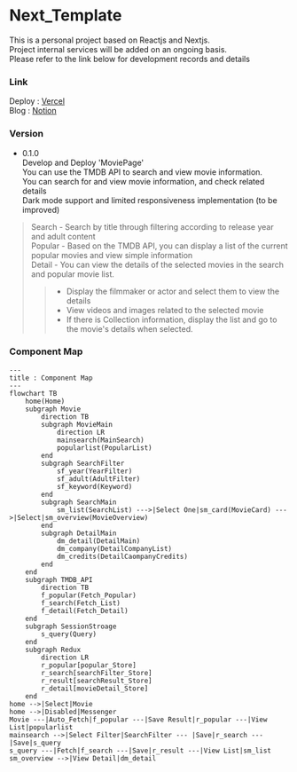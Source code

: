 # Next_Template
This is a personal project based on Reactjs and Nextjs.<br>
Project internal services will be added on an ongoing basis.<br>
Please refer to the link below for development records and details
### Link
Deploy : [Vercel](https://next-template-alpha-ten.vercel.app) <br>
Blog : [Notion](https://nervous-piper-af7.notion.site/39217964f90746028a396f2829fed6a2?v=ee8667e0578548e4b05ed1fbe4af0bd8&p=631cae7ca1084844b5405a4bc3230baf&pm=c)
### Version
- 0.1.0 <br>
Develop and Deploy 'MoviePage' <br>
You can use the TMDB API to search and view movie information. <br>
You can search for and view movie information, and check related details <br>
Dark mode support and limited responsiveness implementation (to be improved) <br>
> Search - Search by title through filtering according to release year and adult content <br>
> Popular - Based on the TMDB API, you can display a list of the current popular movies and view simple information <br>
> Detail - You can view the details of the selected movies in the search and popular movie list. <br>
>> - Display the filmmaker or actor and select them to view the details <br>
>> - View videos and images related to the selected movie <br>
>> - If there is Collection information, display the list and go to the movie's details when selected.

### Component Map
```mermaid
---
title : Component Map
---
flowchart TB
    home(Home)
    subgraph Movie
        direction TB
        subgraph MovieMain
            direction LR
            mainsearch(MainSearch)
            popularlist(PopularList)
        end
        subgraph SearchFilter
            sf_year(YearFilter)
            sf_adult(AdultFilter)
            sf_keyword(Keyword)
        end
        subgraph SearchMain
            sm_list(SearchList) --->|Select One|sm_card(MovieCard) --->|Select|sm_overview(MovieOverview)
        end
        subgraph DetailMain
            dm_detail(DetailMain)
            dm_company(DetailCompanyList)
            dm_credits(DetailCaompanyCredits)
        end
    end
    subgraph TMDB_API
        direction TB
        f_popular(Fetch_Popular)
        f_search(Fetch_List)
        f_detail(Fetch_Detail)
    end
    subgraph SessionStroage
        s_query(Query)
    end
    subgraph Redux
        direction LR
        r_popular[popular_Store]
        r_search[searchFilter_Store]
        r_result[searchResult_Store]
        r_detail[movieDetail_Store]
    end
home -->|Select|Movie
home -->|Disabled|Messenger
Movie ---|Auto_Fetch|f_popular ---|Save Result|r_popular ---|View List|popularlist
mainsearch -->|Select Filter|SearchFilter --- |Save|r_search ---|Save|s_query
s_query ---|Fetch|f_search ---|Save|r_result ---|View List|sm_list
sm_overview -->|View Detail|dm_detail
```
